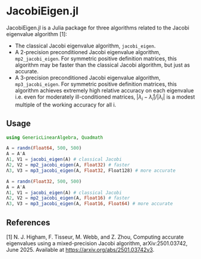 # JacobiEigen.jl

JacobiEigen.jl is a Julia package for three algorithms related to the Jacobi eigenvalue algorithm [1]:
- The classical Jacobi eigenvalue algorithm, `jacobi_eigen`.
- A 2-precision preconditioned Jacobi eigenvalue algorithm, `mp2_jacobi_eigen`. For symmetric positive definition matrices, this algorithm may be faster than the classical Jacobi algorithm, but just as accurate.
- A 3-precision preconditioned Jacobi eigenvalue algorithm, `mp3_jacobi_eigen`. For symmetric positive definition matrices, this algorithm achieves extremely high relative accuracy on each eigenvalue i.e. even for moderately ill-conditioned matrices, $|\lambda_i - \hat{\lambda}_i|/|\lambda_i|$ is a modest multiple of the working accuracy for all i.

## Usage

```julia
using GenericLinearAlgebra, Quadmath

A = randn(Float64, 500, 500)
A = A'A
Λ1, V1 = jacobi_eigen(A) # classical Jacobi
Λ2, V2 = mp2_jacobi_eigen(A, Float32) # faster
Λ3, V3 = mp3_jacobi_eigen(A, Float32, Float128) # more accurate

A = randn(Float32, 500, 500)
A = A'A
Λ1, V1 = jacobi_eigen(A) # classical Jacobi
Λ2, V2 = mp2_jacobi_eigen(A, Float16) # faster
Λ3, V3 = mp3_jacobi_eigen(A, Float16, Float64) # more accurate
```

## References

[1] N. J. Higham, F. Tisseur, M. Webb, and Z. Zhou, Computing accurate eigenvalues using a mixed-precision Jacobi algorithm, arXiv:2501.03742, June 2025. Available at https://arxiv.org/abs/2501.03742v3.